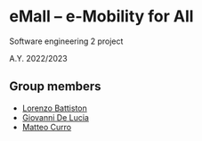 # eMall – e-Mobility for All
Software engineering 2 project

A.Y. 2022/2023

## Group members
- [Lorenzo Battiston](https://github.com/lorenzo-battiston)
- [Giovanni De Lucia](https://github.com/gio-del)
- [Matteo Curro](https://github.com/mattecurro)